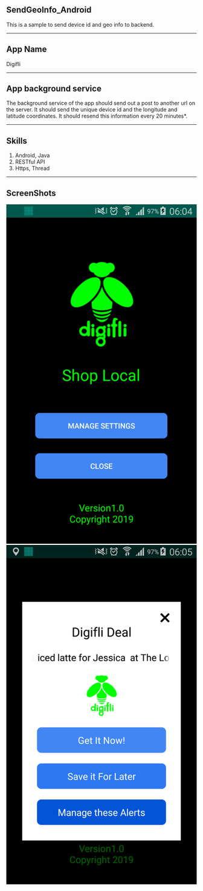 ## SendGeoInfo_Android
This is a sample to send device id and geo info to backend.

---

## App Name
Digifli

---

## App background service

The background service of the app should send out a post to another url on
the server. It should send the unique device id and the longitude and latitude
coordinates. It should resend this information every 20 minutes*.

---

## Skills

1. Android, Java
2. RESTful API
3. Https, Thread

---

## ScreenShots

![](screenshots/screenshot_1.png)
![](screenshots/screenshot_2.png)

